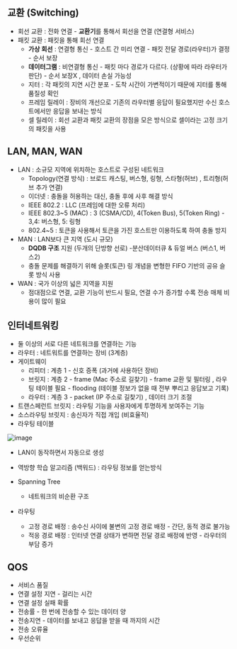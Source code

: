 ## 교환 (Switching)

- 회선 교환 : 전화 연결 - **교환기**를 통해서 회선을 연결 (연결형 서비스)
- 패킷 교환 : 패킷을 통해 회선 연결   
  - **가상 회선** : 연결형 통신 - 호스트 간 미리 연결 - 패킷 전달 경로(라우터)가 결정 - 순서 보장  
  - **데이터그램** : 비연결형 통신 - 패킷 마다 경로가 다르다. (상황에 따라 라우터가 판단) - 순서 보장X , 데이터 손실 가능성 
  - 지터 : 각 패킷의 지연 시간 분포 - 도착 시간이 가변적이기 때문에 지터를 통해 품질성 확인
  - 프레임 릴레이 : 장비의 개선으로 기존의 라우터별 응답이 필요했지만 수신 호스트에서만 응답을 보내는 방식 
  - 셀 릴레이 : 회선 교환과 패킷 교환의 장점을 모은 방식으로 셀이라는 고정 크기의 패킷을 사용 



## LAN, MAN, WAN

- LAN : 소규모 지역에 위치하는 호스트로 구성된 네트워크 
  - Topology(연결 방식) : 브로드 캐스팅, 버스형, 링형, 스타형(허브) , 트리형(허브 추가 연결)
  - 이더넷 : 충돌을 허용하는 대신, 충돌 후에 사후 해결 방식
  - IEEE 802.2 : LLC (프레임에 대한 오류 처리)
  - IEEE 802.3~5 (MAC) : 3 (CSMA/CD), 4(Token Bus), 5(Token Ring) - 3,4: 버스형, 5: 링형 
  - 802.4~5 : 토큰을 사용해서 토큰을 가진 호스트만 이용하도록 하여 충돌 방지 
- MAN : LAN보다 큰 지역 (도시 규모) 
  - **DQDB 구조** 지원 (두개의 단방향 선로) -분산데이터큐 & 듀얼 버스 (버스1, 버스2)
  - 충돌 문제를 해결하기 위해 슬롯(토큰) 링 개념을 변형한 FIFO 기반의 공유 슬롯 방식 사용 
- WAN : 국가 이상의 넓은 지역을 지원 
  - 점대점으로 연결, 교환 기능이 반드시 필요, 연결 수가 증가할 수록 전송 매체 비용이 많이 필요



## 인터네트워킹

-  둘 이상의 서로 다른 네트워크를 연결하는 기능
- 라우터 : 네트워트를 연결하는 장비 (3계층)
- 게이트웨이 
  - 리피터 : 계층 1 - 신호 증폭 (과거에 사용하던 장비)
  - 브릿지 : 계층 2 - frame (Mac 주소로 길찾기) - frame 교환 및 필터링 , 라우팅 테이블 필요 - flooding (테이블 정보가 없을 때 전부 뿌리고 응답보고 기록)
  - 라우터 : 계층 3 - packet (IP 주소로 길찾기) , 데이터 크기 조절 
- 트랜스페런트 브릿지 : 라우팅 기능을 사용자에게 투명하게 보여주는 기능
- 소스라우팅 브릿지 : 송신자가 직접 개입 (비효율적)
-  라우팅 테이블 

![image](https://user-images.githubusercontent.com/81945553/135196645-e3799e1e-f8b3-4f57-b8ad-a9d41d1c0ef2.png)

-  LAN이 동작하면서 자동으로 생성
-  역방향 학습 알고리즘 (백워드) : 라우팅 정보를 얻는방식

- Spanning Tree
  - 네트워크의 비순환 구조

- 라우팅
  - 고정 경로 배정 : 송수신 사이에 불변의 고정 경로 배정 - 간단, 동적 경로 불가능
  - 적응 경로 배정 : 인터넷 연결 상태가 변하면 전달 경로 배정에 반영 - 라우터의 부담 증가

## QOS

- 서비스 품질
- 연결 설정 지연 - 걸리는 시간 
- 연결 설정 실패 확률
- 전송률 - 한 번에 전송할 수 있는 데이터 양
- 전송지연 - 데이터를 보내고 응답을 받을 때 까지의 시간
- 전송 오류율
- 우선순위

